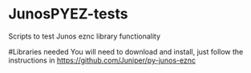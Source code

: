 # JunosPYEZ-tests
Scripts to test Junos eznc library functionality

#Libraries needed
You will need to download and install, just follow the instructions in https://github.com/Juniper/py-junos-eznc

